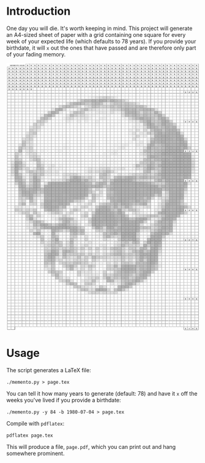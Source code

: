 # Introduction

One day you will die.
It's worth keeping in mind.
This project will generate an A4-sized sheet of paper with a grid containing one square for every week of your expected life (which defaults to 78 years).
If you provide your birthdate, it will `x` out the ones that have passed and are therefore only part of your fading memory.

![Picture of a skull](examples/memento-mori.png)

# Usage

The script generates a LaTeX file:

    ./memento.py > page.tex

You can tell it how many years to generate (default: 78) and have it `x` off the weeks you've lived if you provide a birthdate:

    ./memento.py -y 84 -b 1980-07-04 > page.tex

Compile with `pdflatex`:

    pdflatex page.tex

This will produce a file, `page.pdf`, which you can print out and hang somewhere prominent.
